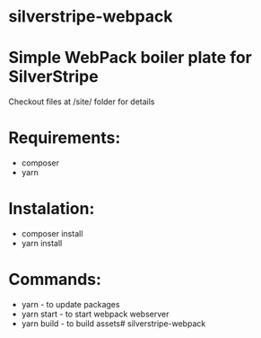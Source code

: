 # silverstripe-webpack

# Simple WebPack boiler plate for SilverStripe

Checkout files at /site/ folder for details

# Requirements:

+ composer
+ yarn

# Instalation:

+ composer install
+ yarn install

# Commands:

+ yarn - to update packages
+ yarn start - to start webpack webserver
+ yarn build - to build assets# silverstripe-webpack
